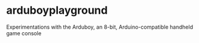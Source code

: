 # arduboyplayground
Experimentations with the Arduboy, an 8-bit, Arduino-compatible handheld game console
